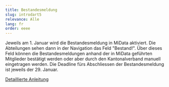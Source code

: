 ```yaml
---
title: Bestandesmeldung
slug: introdart5
relevance: Alle
lang: fr
order: eeee
---
```


Jeweils am 1. Januar wird die Bestandesmeldung in MiData aktiviert. Die Abteilungen sehen dann in der Navigation das Feld "Bestand!". Über dieses Feld können die Bestandesmeldungen anhand der in MiData geführten Mitglieder bestätigt werden oder aber durch den Kantonalverband manuell eingetragen werden. Die Deadline fürs Abschliessen der Bestandesmeldung ist jeweils der 29. Januar.

[Detaillierte Anleitung](https://pfadi.swiss/de/publikationen-downloads/downloads/detail/215/midata-factsheet-bestandesmeldung/)